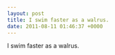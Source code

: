 ```yaml
---
layout: post
title: I swim faster as a walrus.
date: 2011-08-11 01:46:37 +0000
---
```


I swim faster as a walrus.

